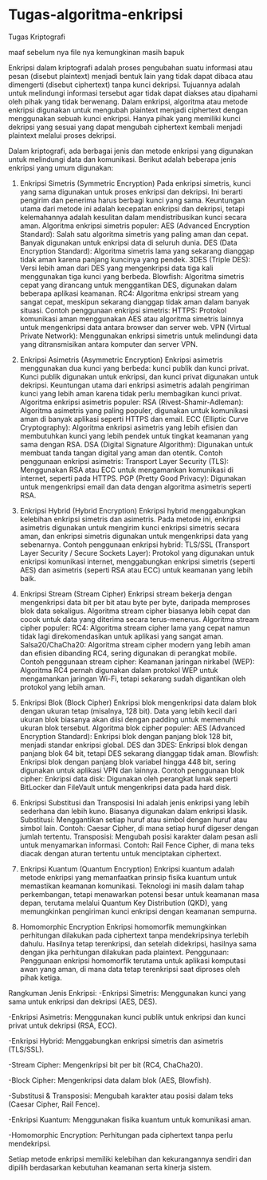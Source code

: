 # Tugas-algoritma-enkripsi
Tugas Kriptografi

maaf sebelum nya file nya kemungkinan masih bapuk

Enkripsi dalam kriptografi adalah proses pengubahan suatu informasi atau pesan (disebut plaintext) menjadi bentuk lain yang tidak dapat dibaca atau dimengerti (disebut ciphertext) tanpa kunci dekripsi. Tujuannya adalah untuk melindungi informasi tersebut agar tidak dapat diakses atau dipahami oleh pihak yang tidak berwenang.
Dalam enkripsi, algoritma atau metode enkripsi digunakan untuk mengubah plaintext menjadi ciphertext dengan menggunakan sebuah kunci enkripsi. Hanya pihak yang memiliki kunci dekripsi yang sesuai yang dapat mengubah ciphertext kembali menjadi plaintext melalui proses dekripsi.

Dalam kriptografi, ada berbagai jenis dan metode enkripsi yang digunakan untuk melindungi data dan komunikasi. Berikut adalah beberapa jenis enkripsi yang umum digunakan:

1. Enkripsi Simetris (Symmetric Encryption)
Pada enkripsi simetris, kunci yang sama digunakan untuk proses enkripsi dan dekripsi. Ini berarti pengirim dan penerima harus berbagi kunci yang sama. Keuntungan utama dari metode ini adalah kecepatan enkripsi dan dekripsi, tetapi kelemahannya adalah kesulitan dalam mendistribusikan kunci secara aman.
Algoritma enkripsi simetris populer:
AES (Advanced Encryption Standard): Salah satu algoritma simetris yang paling aman dan cepat. Banyak digunakan untuk enkripsi data di seluruh dunia.
DES (Data Encryption Standard): Algoritma simetris lama yang sekarang dianggap tidak aman karena panjang kuncinya yang pendek.
3DES (Triple DES): Versi lebih aman dari DES yang mengenkripsi data tiga kali menggunakan tiga kunci yang berbeda.
Blowfish: Algoritma simetris cepat yang dirancang untuk menggantikan DES, digunakan dalam beberapa aplikasi keamanan.
RC4: Algoritma enkripsi stream yang sangat cepat, meskipun sekarang dianggap tidak aman dalam banyak situasi.
Contoh penggunaan enkripsi simetris:
HTTPS: Protokol komunikasi aman menggunakan AES atau algoritma simetris lainnya untuk mengenkripsi data antara browser dan server web.
VPN (Virtual Private Network): Menggunakan enkripsi simetris untuk melindungi data yang ditransmisikan antara komputer dan server VPN.

2. Enkripsi Asimetris (Asymmetric Encryption)
Enkripsi asimetris menggunakan dua kunci yang berbeda: kunci publik dan kunci privat. Kunci publik digunakan untuk enkripsi, dan kunci privat digunakan untuk dekripsi. Keuntungan utama dari enkripsi asimetris adalah pengiriman kunci yang lebih aman karena tidak perlu membagikan kunci privat.
Algoritma enkripsi asimetris populer:
RSA (Rivest-Shamir-Adleman): Algoritma asimetris yang paling populer, digunakan untuk komunikasi aman di banyak aplikasi seperti HTTPS dan email.
ECC (Elliptic Curve Cryptography): Algoritma enkripsi asimetris yang lebih efisien dan membutuhkan kunci yang lebih pendek untuk tingkat keamanan yang sama dengan RSA.
DSA (Digital Signature Algorithm): Digunakan untuk membuat tanda tangan digital yang aman dan otentik.
Contoh penggunaan enkripsi asimetris:
Transport Layer Security (TLS): Menggunakan RSA atau ECC untuk mengamankan komunikasi di internet, seperti pada HTTPS.
PGP (Pretty Good Privacy): Digunakan untuk mengenkripsi email dan data dengan algoritma asimetris seperti RSA.

3. Enkripsi Hybrid (Hybrid Encryption)
Enkripsi hybrid menggabungkan kelebihan enkripsi simetris dan asimetris. Pada metode ini, enkripsi asimetris digunakan untuk mengirim kunci enkripsi simetris secara aman, dan enkripsi simetris digunakan untuk mengenkripsi data yang sebenarnya.
Contoh penggunaan enkripsi hybrid:
TLS/SSL (Transport Layer Security / Secure Sockets Layer): Protokol yang digunakan untuk enkripsi komunikasi internet, menggabungkan enkripsi simetris (seperti AES) dan asimetris (seperti RSA atau ECC) untuk keamanan yang lebih baik.

4. Enkripsi Stream (Stream Cipher)
Enkripsi stream bekerja dengan mengenkripsi data bit per bit atau byte per byte, daripada memproses blok data sekaligus. Algoritma stream cipher biasanya lebih cepat dan cocok untuk data yang diterima secara terus-menerus.
Algoritma stream cipher populer:
RC4: Algoritma stream cipher lama yang cepat namun tidak lagi direkomendasikan untuk aplikasi yang sangat aman.
Salsa20/ChaCha20: Algoritma stream cipher modern yang lebih aman dan efisien dibanding RC4, sering digunakan di perangkat mobile.
Contoh penggunaan stream cipher:
Keamanan jaringan nirkabel (WEP): Algoritma RC4 pernah digunakan dalam protokol WEP untuk mengamankan jaringan Wi-Fi, tetapi sekarang sudah digantikan oleh protokol yang lebih aman.

5. Enkripsi Blok (Block Cipher)
Enkripsi blok mengenkripsi data dalam blok dengan ukuran tetap (misalnya, 128 bit). Data yang lebih kecil dari ukuran blok biasanya akan diisi dengan padding untuk memenuhi ukuran blok tersebut.
Algoritma blok cipher populer:
AES (Advanced Encryption Standard): Enkripsi blok dengan panjang blok 128 bit, menjadi standar enkripsi global.
DES dan 3DES: Enkripsi blok dengan panjang blok 64 bit, tetapi DES sekarang dianggap tidak aman.
Blowfish: Enkripsi blok dengan panjang blok variabel hingga 448 bit, sering digunakan untuk aplikasi VPN dan lainnya.
Contoh penggunaan blok cipher:
Enkripsi data disk: Digunakan oleh perangkat lunak seperti BitLocker dan FileVault untuk mengenkripsi data pada hard disk.

6. Enkripsi Substitusi dan Transposisi
Ini adalah jenis enkripsi yang lebih sederhana dan lebih kuno. Biasanya digunakan dalam enkripsi klasik.
Substitusi: Menggantikan setiap huruf atau simbol dengan huruf atau simbol lain.
Contoh: Caesar Cipher, di mana setiap huruf digeser dengan jumlah tertentu.
Transposisi: Mengubah posisi karakter dalam pesan asli untuk menyamarkan informasi.
Contoh: Rail Fence Cipher, di mana teks diacak dengan aturan tertentu untuk menciptakan ciphertext.

7. Enkripsi Kuantum (Quantum Encryption)
Enkripsi kuantum adalah metode enkripsi yang memanfaatkan prinsip fisika kuantum untuk memastikan keamanan komunikasi. Teknologi ini masih dalam tahap perkembangan, tetapi menawarkan potensi besar untuk keamanan masa depan, terutama melalui Quantum Key Distribution (QKD), yang memungkinkan pengiriman kunci enkripsi dengan keamanan sempurna.

8. Homomorphic Encryption
Enkripsi homomorfik memungkinkan perhitungan dilakukan pada ciphertext tanpa mendekripsinya terlebih dahulu. Hasilnya tetap terenkripsi, dan setelah didekripsi, hasilnya sama dengan jika perhitungan dilakukan pada plaintext.
Penggunaan: Penggunaan enkripsi homomorfik terutama untuk aplikasi komputasi awan yang aman, di mana data tetap terenkripsi saat diproses oleh pihak ketiga.

Rangkuman Jenis Enkripsi:
-Enkripsi Simetris: Menggunakan kunci yang sama untuk enkripsi dan dekripsi (AES, DES).

-Enkripsi Asimetris: Menggunakan kunci publik untuk enkripsi dan kunci privat untuk dekripsi (RSA, ECC).

-Enkripsi Hybrid: Menggabungkan enkripsi simetris dan asimetris (TLS/SSL).

-Stream Cipher: Mengenkripsi bit per bit (RC4, ChaCha20).

-Block Cipher: Mengenkripsi data dalam blok (AES, Blowfish).

-Substitusi & Transposisi: Mengubah karakter atau posisi dalam teks (Caesar Cipher, Rail Fence).

-Enkripsi Kuantum: Menggunakan fisika kuantum untuk komunikasi aman.

-Homomorphic Encryption: Perhitungan pada ciphertext tanpa perlu mendekripsi.

Setiap metode enkripsi memiliki kelebihan dan kekurangannya sendiri dan dipilih berdasarkan kebutuhan keamanan serta kinerja sistem.
